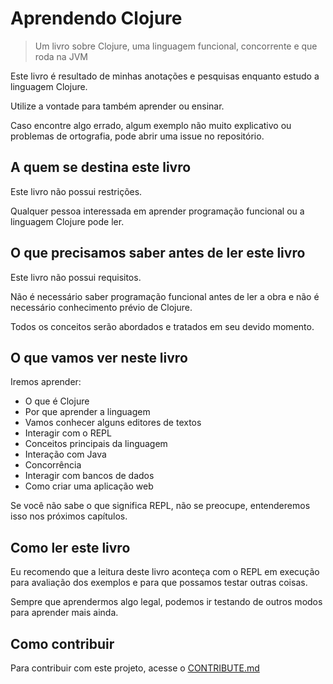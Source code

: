 # Aprendendo Clojure

> Um livro sobre Clojure, uma linguagem funcional, concorrente e que roda na JVM

Este livro é resultado de minhas anotações e pesquisas enquanto estudo a linguagem Clojure.

Utilize a vontade para também aprender ou ensinar.

Caso encontre algo errado, algum exemplo não muito explicativo ou problemas de ortografia, pode abrir uma issue no repositório.

## A quem se destina este livro

Este livro não possui restrições.

Qualquer pessoa interessada em aprender programação funcional ou a linguagem Clojure pode ler.

## O que precisamos saber antes de ler este livro

Este livro não possui requisitos.

Não é necessário saber programação funcional antes de ler a obra e não é necessário conhecimento prévio de Clojure.

Todos os conceitos serão abordados e tratados em seu devido momento.

## O que vamos ver neste livro

Iremos aprender:

- O que é Clojure
- Por que aprender a linguagem
- Vamos conhecer alguns editores de textos
- Interagir com o REPL
- Conceitos principais da linguagem
- Interação com Java
- Concorrência
- Interagir com bancos de dados
- Como criar uma aplicação web

Se você não sabe o que significa REPL, não se preocupe, entenderemos isso nos próximos capítulos.

## Como ler este livro

Eu recomendo que a leitura deste livro aconteça com o REPL em execução para avaliação dos exemplos e para que possamos testar outras coisas.

Sempre que aprendermos algo legal, podemos ir testando de outros modos para aprender mais ainda.

## Como contribuir

Para contribuir com este projeto, acesse o [CONTRIBUTE.md](CONTRIBUTE.md)

